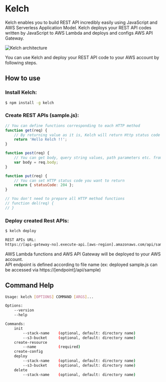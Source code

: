 # Kelch
Kelch enables you to build REST API incredibly easily using JavaScript and AWS Serverless Application Model. Kelch deploys your REST API codes written by JavaScript to AWS Lambda and deploys and configs AWS API Gateway.

![Kelch architecture](https://github.com/mahiya/kelch-alpha/raw/master/doc/architecture.png "Kelch architecture")

You can use Kelch and deploy your REST API code to your AWS account by following steps.

## How to use

### Install Kelch:
```sh
$ npm install -g kelch
```

### Create REST APIs (sample.js):
```javascript
// You can define functions corresponding to each HTTP method
function get(req) {
    // By returning value as it is, Kelch will return Http status code 200 and body containing returned value
    return 'Hello Kelch !!';
}

function post(req) {
    // You can get body, query string values, path parameters etc. from req passed by Kelch
    var body = req.body;
}

function put(req) {
    // You can set HTTP status code you want to return
    return { statusCode: 204 };
}

// You don't need to prepare all HTTP method functions
// function del(req) {
// }
```

### Deploy created Rest APIs:
```sh
$ kelch deploy

REST APIs URL:
https://[api-gateway-no].execute-api.[aws-region].amazonaws.com/api/sample
```

AWS Lambda functions and AWS API Gateway will be deployed to your AWS account.  
API endpoint is defined according to file name (ex: deployed sample.js can be accessed via https://[endpoint]/api/sample)

## Command Help
```sh
Usage: kelch [OPTIONS] COMMAND [ARGS]...

Options:
    --version
    --help

Commands:
    init
        --stack-name    (optional, default: directory name)
        --s3-bucket     (optional, default: directory name)
    create-resource
        --name          (required)
    create-config
    deploy
        --stack-name    (optional, default: directory name)
        --s3-bucket     (optional, default: directory name)
    delete
        --stack-name    (optional, default: directory name)
```